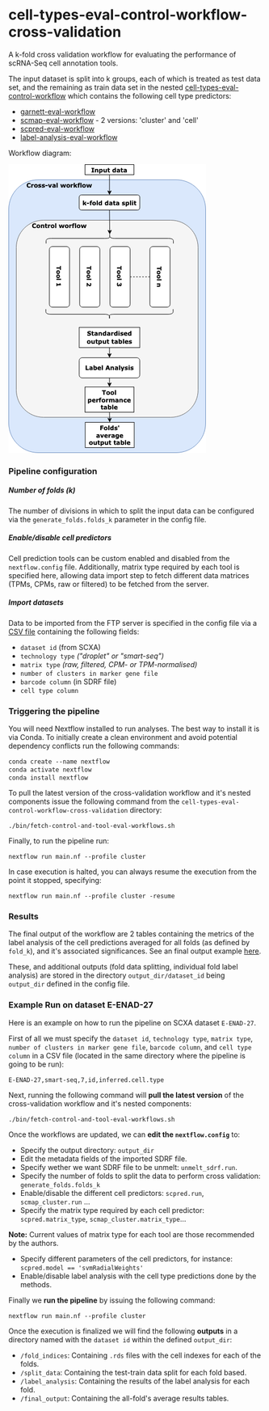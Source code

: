 # cell-types-eval-control-workflow-cross-validation


A k-fold cross validation workflow for evaluating the performance of scRNA-Seq cell annotation tools. 

The input dataset is split into k groups, each of which is treated as test data set, and the remaining as train data set in the nested 
[cell-types-eval-control-workflow](https://github.com/ebi-gene-expression-group/cell-types-eval-control-workflow-cross-validation/tree/feature/integrate_celltypes_workflow) which contains the following cell type predictors: 
* [garnett-eval-workflow](https://github.com/ebi-gene-expression-group/garnett-eval-workflow)
* [scmap-eval-workflow](https://github.com/ebi-gene-expression-group/scmap-eval-workflow) - 2 versions: 'cluster' and 'cell'
* [scpred-eval-workflow](https://github.com/ebi-gene-expression-group/scpred-eval-workflow)
* [label-analysis-eval-workflow](https://github.com/ebi-gene-expression-group/label-analysis-eval-workflow)

Workflow diagram:

![](https://github.com/ebi-gene-expression-group/cell-types-eval-control-workflow-cross-validation/blob/develop/cross-validation-pipeline.png)

### Pipeline configuration

##### Number of folds (k) 
The number of divisions in which to split the input data can be configured via the `generate_folds.folds_k` parameter in the config file.

##### Enable/disable cell predictors
Cell prediction tools can be custom enabled and disabled from the `nextflow.config` file. Additionally, matrix type required by each tool is specified here, allowing data import step to fetch different data matrices (TPMs, CPMs, raw or filtered) to be fetched from the server. 

##### Import datasets
Data to be imported from the FTP server is specified in the config file via a [CSV file](https://github.com/ebi-gene-expression-group/cell-types-eval-control-workflow-cross-validation/blob/develop/datasets.txt) containing the following fields: 
* `dataset id` (from SCXA)
* `technology type` _("droplet" or "smart-seq")_
* `matrix type` _(raw, filtered, CPM- or TPM-normalised)_
* `number of clusters in marker gene file` 
* `barcode column` (in SDRF file) 
* `cell type column` 

### Triggering the pipeline
You will need Nextflow installed to run analyses. The best way to install it is via Conda. 
To initially create a clean environment and avoid potential dependency conflicts run the following commands:

```
conda create --name nextflow
conda activate nextflow
conda install nextflow
```

To pull the latest version of the cross-validation workflow and it's nested components issue the following command from the `cell-types-eval-control-workflow-cross-validation` directory:
```
./bin/fetch-control-and-tool-eval-workflows.sh
```
Finally, to run the pipeline run: 
```
nextflow run main.nf --profile cluster
```
In case execution is halted, you can always resume the execution from the point it stopped, specifying: 
```
nextflow run main.nf --profile cluster -resume
```

### Results
The final output of the workflow are 2 tables containing the metrics of the label analysis of the cell predictions averaged for all folds (as defined by `fold_k`), and it's associated significances. See an final output example [here](https://github.com/ebi-gene-expression-group/cell-types-eval-control-workflow-cross-validation/tree/master/example_output).

These, and additional outputs (fold data splitting, individual fold label analysis) are stored in the directory `output_dir/dataset_id` being `output_dir` defined in the config file. 

### Example Run on dataset E-ENAD-27
Here is an example on how to run the pipeline on SCXA dataset `E-ENAD-27`. 

First of all we must specify the `dataset id`, `technology type`, `matrix type`, `number of clusters in marker gene file`, `barcode column`, and `cell type column` in a CSV file (located in the same directory where the pipeline is going to be run): 
```
E-ENAD-27,smart-seq,7,id,inferred.cell.type
```

Next, running the following command will **pull the latest version** of the cross-validation workflow and it's nested components:
```
./bin/fetch-control-and-tool-eval-workflows.sh
```

Once the workflows are updated, we can **edit the `nextflow.config`** to: 
- Specify the output directory: `output_dir`
- Edit the metadata fields of the imported SDRF file.
- Specify wether we want SDRF file to be unmelt: `unmelt_sdrf.run`.
- Specify the number of folds to split the data to perform cross validation: `generate_folds.folds_k`
- Enable/disable the different cell predictors: `scpred.run`, `scmap_cluster.run` ...
- Specify the matrix type required by each cell predictor: `scpred.matrix_type`,  `scmap_cluster.matrix_type`...

**Note:** Current values of matrix type for each tool are those recommended by the authors.
- Specify different parameters of the cell predictors, for instance: `scpred.model == 'svmRadialWeights'`
- Enable/disable label analysis with the cell type predictions done by the methods.

Finally we **run the pipeline** by issuing the following command: 
```
nextflow run main.nf --profile cluster
```

Once the execution is finalized we will find the following **outputs** in a directory named with the `dataset id` within the defined `output_dir`: 
- `/fold_indices`: Containing `.rds` files with the cell indexes for each of the folds.
- `/split_data`: Containing the test-train data split for each fold based. 
- `/label_analysis`: Containing the results of the label analysis for each fold. 
- `/final_output`: Containing the all-fold's average results tables.

